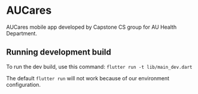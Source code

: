 # AUCares

AUCares mobile app developed by Capstone CS group for AU Health Department.

## Running development build

To run the dev build, use this command:
`flutter run -t lib/main_dev.dart`

The default `flutter run` will not work because of our environment configuration.
